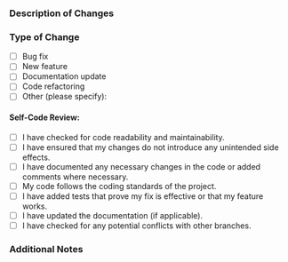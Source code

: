 ### Description of Changes

<!-- Provide a brief overview of the changes introduced by this pull request -->

### Type of Change

<!-- Select the appropriate type of change by placing an 'x' in the checkboxes -->

- [ ] Bug fix
- [ ] New feature
- [ ] Documentation update
- [ ] Code refactoring
- [ ] Other (please specify):

#### Self-Code Review:
- [ ] I have checked for code readability and maintainability.
- [ ] I have ensured that my changes do not introduce any unintended side effects.
- [ ] I have documented any necessary changes in the code or added comments where necessary.
- [ ] My code follows the coding standards of the project.
- [ ] I have added tests that prove my fix is effective or that my feature works.
- [ ] I have updated the documentation (if applicable).
- [ ] I have checked for any potential conflicts with other branches.

### Additional Notes

<!-- Add any additional notes or context about the changes made in this pull request -->
